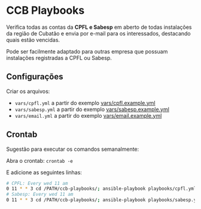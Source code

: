 # CCB Playbooks

Verifica todas as contas da **CPFL e Sabesp** em aberto de todas instalações da região de Cubatão e envia por e-mail para os interessados, destacando quais estão vencidas.

Pode ser facilmente adaptado para outras empresa que possuam instalações registradas a CPFL ou Sabesp.

## Configurações

Criar os arquivos:
- `vars/cpfl.yml` a partir do exemplo [vars/cpfl.example.yml](vars/cpfl.example.yml)
- `vars/sabesp.yml` a partir do exemplo [vars/sabesp.example.yml](vars/sabesp.example.yml)
- `vars/email.yml` a partir do exemplo [vars/email.example.yml](vars/email.example.yml)

## Crontab

Sugestão para executar os comandos semanalmente:

Abra o crontab: `crontab -e`

E adicione as seguintes linhas:

```bash
# CPFL: Every wed 11 am
0 11 * * 3 cd /PATH/ccb-playbooks/; ansible-playbook playbooks/cpfl.yml
# Sabesp: Every wed 11 am
0 11 * * 3 cd /PATH/ccb-playbooks/; ansible-playbook playbooks/sabesp.yml
```
